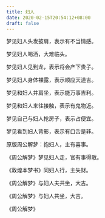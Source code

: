 ```yaml
---
title: 妇人
date: 2020-02-15T20:54:12+08:00
draft: false
---
```


梦见妇人头发披肩，表示有不当情感。

梦见妇人喝酒，大难临头。

梦见妇人见到龙，表示将会产下贵子。

梦见妇人身体裸露，表示顺应天道吉。

梦见和妇人并肩坐，表示能万事吉利。

梦见和妇人来往接触，表示有鬼物近。

梦见自己与妇人抢房子，表示占便宜。

梦见看到妇人背影，表示有口舌是非。

原版周公解梦：抱妇人，主有喜事。

《周公解梦》梦见妇人走，官有事得散。

《敦煌本梦书》同妇人行，主失财。

《周公解梦》与妇人夫共坐，大吉。

《周公解梦》与妇人共坐，大吉。

《周公解梦》